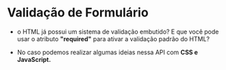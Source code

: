 # Validação de Formulário

- o HTML já possui um sistema de validação embutido? E que você pode usar o atributo **"required"** para ativar a validação padrão do HTML?

 - No caso podemos realizar algumas ideias nessa API com **CSS e JavaScript.**

 

